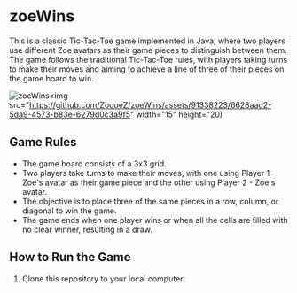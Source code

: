 # zoeWins

This is a classic Tic-Tac-Toe game implemented in Java, where two players use different Zoe avatars as their game pieces to distinguish between them. The game follows the traditional Tic-Tac-Toe rules, with players taking turns to make their moves and aiming to achieve a line of three of their pieces on the game board to win.



![zoeWins](https://github.com/ZoooeZ/zoeWins/assets/91338223/6628aad2-5da9-4573-b83e-6279d0c3a9f5)<img src="https://github.com/ZoooeZ/zoeWins/assets/91338223/6628aad2-5da9-4573-b83e-6279d0c3a9f5" width="15" height="20)



## Game Rules

- The game board consists of a 3x3 grid.
- Two players take turns to make their moves, with one using Player 1 - Zoe's avatar as their game piece and the other using Player 2 - Zoe's avatar.
- The objective is to place three of the same pieces in a row, column, or diagonal to win the game.
- The game ends when one player wins or when all the cells are filled with no clear winner, resulting in a draw.

## How to Run the Game

1. Clone this repository to your local computer:


